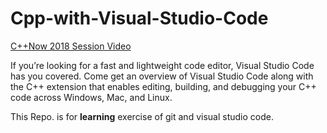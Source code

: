 # Cpp-with-Visual-Studio-Code

[C++Now 2018 Session Video](https://www.youtube.com/watch?v=-erXR6k9TeE)

If you’re looking for a fast and lightweight code editor, Visual Studio Code has you covered. Come get an overview of Visual Studio Code along with the C++ extension that enables editing, building, and debugging your C++ code across Windows, Mac, and Linux.

This Repo. is for __learning__ exercise of git and visual studio code.
